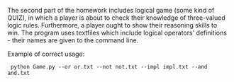 
The second part of the homework includes logical game (some kind of QUIZ), in which a player is about to check their knowledge of three-valued logic rules. Furthermore, a player ought to show their reasoning skills to win. The program uses textfiles which include logical operators' definitions - their names are given to the command line.

Example of correct usage: 

     python Game.py --or or.txt --not not.txt --impl impl.txt --and and.txt
